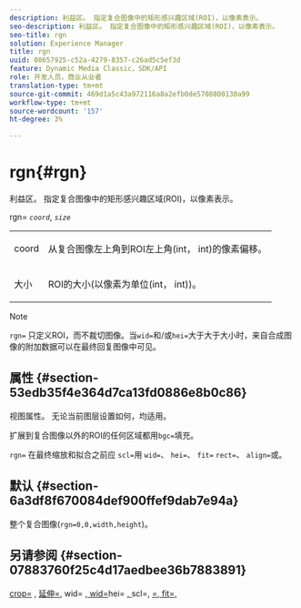 ```yaml
---
description: 利益区。 指定复合图像中的矩形感兴趣区域(ROI)，以像素表示。
seo-description: 利益区。 指定复合图像中的矩形感兴趣区域(ROI)，以像素表示。
seo-title: rgn
solution: Experience Manager
title: rgn
uuid: 08657925-c52a-4279-8357-c26ad5c5ef3d
feature: Dynamic Media Classic，SDK/API
role: 开发人员，商业从业者
translation-type: tm+mt
source-git-commit: 469d1a5c43a972116a8a2efb0de5708800130a99
workflow-type: tm+mt
source-wordcount: '157'
ht-degree: 3%

---
```



# rgn{#rgn}

利益区。 指定复合图像中的矩形感兴趣区域(ROI)，以像素表示。

rgn= *`coord`*, *`size`*

<table id="simpletable_3A430F9078B04C2E90F4D1A130AFA20C"> 
 <tr class="strow"> 
  <td class="stentry"> <p><span class="varname"> coord</span> </p> </td> 
  <td class="stentry"> <p>从复合图像左上角到ROI左上角(int， int)的像素偏移。 </p></td> 
 </tr> 
 <tr class="strow"> 
  <td class="stentry"> <p><span class="varname"> 大小</span> </p></td> 
  <td class="stentry"> <p>ROI的大小(以像素为单位(int， int))。 </p></td> 
 </tr> 
</table>

>[!NOTE]
>
>`rgn=` 只定义ROI，而不裁切图像。当`wid=`和/或`hei=`大于大于大小时，来自合成图像的附加数据可以在最终回复图像中可见。

## 属性 {#section-53edb35f4e364d7ca13fd0886e8b0c86}

视图属性。 无论当前图层设置如何，均适用。

扩展到复合图像以外的ROI的任何区域都用`bgc=`填充。

`rgn=` 在最终缩放和拟合之前应 `scl=`用 `wid=`、 `hei=`、 `fit=` `rect=`、 `align=`或。

## 默认 {#section-6a3df8f670084def900ffef9dab7e94a}

整个复合图像(`rgn=0,0,width,height`)。

## 另请参阅 {#section-07883760f25c4d17aedbee36b7883891}

[crop=](../../../../../is-api/http-ref/image-serving-api-ref/c-http-protocol-reference/c-command-reference/r-crop.md#reference-6fd0f6399966446ab4425ce050572eab) , [延伸=](../../../../../is-api/http-ref/image-serving-api-ref/c-http-protocol-reference/c-command-reference/r-extend.md#reference-7e9156beb285459d830e2d56782a74ac), wid= [, wid=](../../../../../is-api/http-ref/image-serving-api-ref/c-http-protocol-reference/c-command-reference/r-is-http-wid.md#reference-bfeadcb67bf4485f851eb21345527e47)hei= [, ](../../../../../is-api/http-ref/image-serving-api-ref/c-http-protocol-reference/c-command-reference/r-is-http-hei.md#reference-6d6f556ccc0e4b98a815e8a5c1944a96)scl=,  [](../../../../../is-api/http-ref/image-serving-api-ref/c-http-protocol-reference/c-command-reference/r-scl.md#reference-b2a74e493d0d407e98fe350551ba3fcc) [](../../../../../is-api/http-ref/image-serving-api-ref/c-http-protocol-reference/c-command-reference/r-align.md#reference-b7d6b87c75124d78884f916dd6544bc7) [](../../../../../is-api/http-ref/image-serving-api-ref/c-http-protocol-reference/c-command-reference/r-fit.md#reference-f11bff6d93d143d6b135de3a923bc989) [=, fit=, ](../../../../../is-api/http-ref/image-serving-api-ref/c-http-protocol-reference/c-command-reference/r-rect.md#reference-520b90d30b4c4b4692a723e4df6adaf3)
